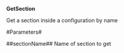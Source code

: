 **GetSection**

Get a section inside a configuration by name

#Parameters#


##sectionName##
Name of section to get
